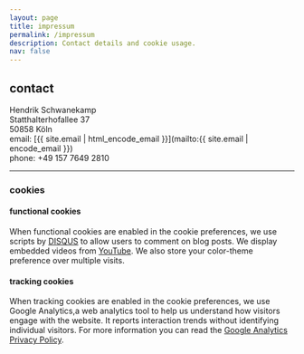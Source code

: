 ```yaml
---
layout: page
title: impressum
permalink: /impressum
description: Contact details and cookie usage.
nav: false
---
```


## contact
Hendrik Schwanekamp\
Statthalterhofallee 37\
50858 Köln\
email: [{{ site.email | html_encode_email }}](mailto:{{ site.email | encode_email }})\
phone: +49 157 7649 2810

---
### cookies

#### functional cookies
When functional cookies are enabled in the cookie preferences, we use scripts by [DISQUS](https://disqus.com/) to allow users to comment on blog posts. We display embedded videos from [YouTube](https://www.youtube.com). We also store your color-theme preference over multiple visits.

#### tracking cookies
When tracking cookies are enabled in the cookie preferences, we use Google Analytics,a web analytics tool to help us understand how visitors engage with the website. It reports interaction trends without identifying individual visitors. For more information you can read the [Google Analytics Privacy Policy](http://www.google.com/analytics/learn/privacy.html).
